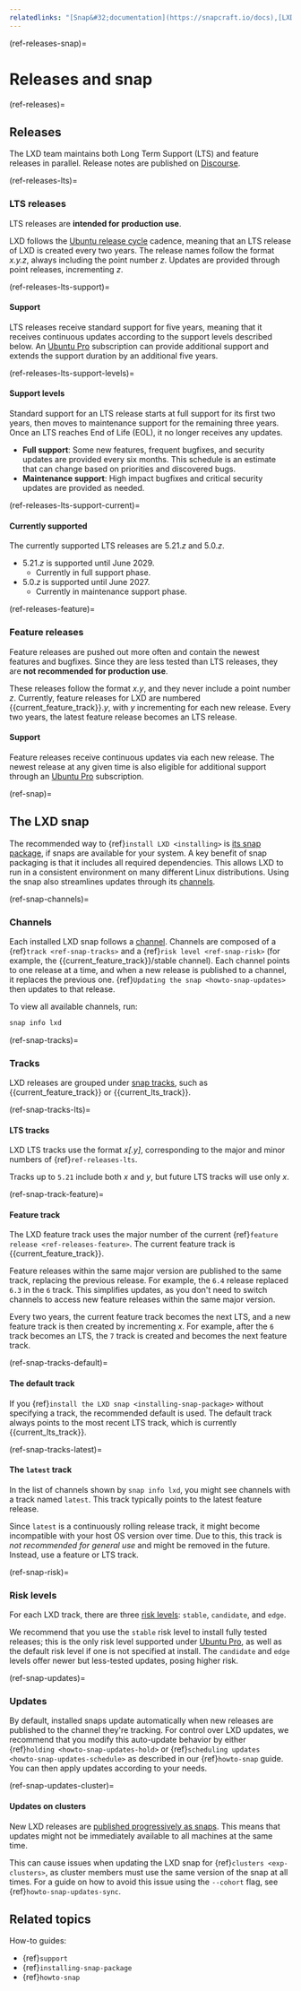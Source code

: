 ```yaml
---
relatedlinks: "[Snap&#32;documentation](https://snapcraft.io/docs),[LXD&#32;snap&#32;package](https://snapcraft.io/lxd)"
---
```


(ref-releases-snap)=
# Releases and snap

(ref-releases)=
## Releases

The LXD team maintains both Long Term Support (LTS) and feature releases in parallel. Release notes are published on [Discourse](https://discourse.ubuntu.com/tags/c/lxd/news/143/release).

(ref-releases-lts)=
### LTS releases

LTS releases are **intended for production use**.

LXD follows the [Ubuntu release cycle](https://ubuntu.com/about/release-cycle) cadence, meaning that an LTS release of LXD is created every two years. The release names follow the format _x.y.z_, always including the point number _z_. Updates are provided through point releases, incrementing _z_.

(ref-releases-lts-support)=
#### Support

LTS releases receive standard support for five years, meaning that it receives continuous updates according to the support levels described below. An [Ubuntu Pro](https://ubuntu.com/pro) subscription can provide additional support and extends the support duration by an additional five years.

(ref-releases-lts-support-levels)=
#### Support levels

Standard support for an LTS release starts at full support for its first two years, then moves to maintenance support for the remaining three years. Once an LTS reaches End of Life (EOL), it no longer receives any updates.

- **Full support**: Some new features, frequent bugfixes, and security updates are provided every six months. This schedule is an estimate that can change based on priorities and discovered bugs.
- **Maintenance support**: High impact bugfixes and critical security updates are provided as needed.

(ref-releases-lts-support-current)=
#### Currently supported

The currently supported LTS releases are 5.21._z_ and 5.0._z_.

- 5.21._z_ is supported until June 2029.
  - Currently in full support phase.
- 5.0._z_ is supported until June 2027.
  - Currently in maintenance support phase.

(ref-releases-feature)=
### Feature releases

Feature releases are pushed out more often and contain the newest features and bugfixes. Since they are less tested than LTS releases, they are **not recommended for production use**.

These releases follow the format _x.y_, and they never include a point number _z_. Currently, feature releases for LXD are numbered {{current_feature_track}}._y_, with _y_ incrementing for each new release. Every two years, the latest feature release becomes an LTS release.

#### Support

Feature releases receive continuous updates via each new release. The newest release at any given time is also eligible for additional support through an [Ubuntu Pro](https://ubuntu.com/pro) subscription.

(ref-snap)=
## The LXD snap

The recommended way to {ref}`install LXD <installing>` is [its snap package](https://snapcraft.io/lxd), if snaps are available for your system. A key benefit of snap packaging is that it includes all required dependencies. This allows LXD to run in a consistent environment on many different Linux distributions. Using the snap also streamlines updates through its [channels](https://snapcraft.io/docs/channels).

(ref-snap-channels)=
### Channels

Each installed LXD snap follows a [channel](https://snapcraft.io/docs/channels). Channels are composed of a {ref}`track <ref-snap-tracks>` and a {ref}`risk level <ref-snap-risk>` (for example, the {{current_feature_track}}/stable channel). Each channel points to one release at a time, and when a new release is published to a channel, it replaces the previous one. {ref}`Updating the snap <howto-snap-updates>` then updates to that release.

To view all available channels, run:

```bash
snap info lxd
```

(ref-snap-tracks)=
### Tracks

LXD releases are grouped under [snap tracks](https://snapcraft.io/docs/channels#heading--tracks), such as {{current_feature_track}} or {{current_lts_track}}.

(ref-snap-tracks-lts)=
#### LTS tracks

LXD LTS tracks use the format _x[.y]_, corresponding to the major and minor numbers of {ref}`ref-releases-lts`.

Tracks up to `5.21` include both _x_ and _y_, but future LTS tracks will use only _x_.

(ref-snap-track-feature)=
#### Feature track

The LXD feature track uses the major number of the current {ref}`feature release <ref-releases-feature>`. The current feature track is {{current_feature_track}}.

Feature releases within the same major version are published to the same track, replacing the previous release. For example, the `6.4` release replaced `6.3` in the `6` track. This simplifies updates, as you don't need to switch channels to access new feature releases within the same major version.

Every two years, the current feature track becomes the next LTS, and a new feature track is then created by incrementing _x_. For example, after the `6` track becomes an LTS, the `7` track is created and becomes the next feature track.

(ref-snap-tracks-default)=
#### The default track

If you {ref}`install the LXD snap <installing-snap-package>` without specifying a track, the recommended default is used. The default track always points to the most recent LTS track, which is currently {{current_lts_track}}.

(ref-snap-tracks-latest)=
#### The `latest` track

In the list of channels shown by `snap info lxd`, you might see channels with a track named `latest`. This track typically points to the latest feature release.

Since `latest` is a continuously rolling release track, it might become incompatible with your host OS version over time. Due to this, this track is _not recommended for general use_ and might be removed in the future. Instead, use a feature or LTS track.

(ref-snap-risk)=
### Risk levels

For each LXD track, there are three [risk levels](https://snapcraft.io/docs/channels#heading--risk-levels): `stable`, `candidate`, and `edge`.

We recommend that you use the `stable` risk level to install fully tested releases; this is the only risk level supported under [Ubuntu Pro](https://ubuntu.com/pro), as well as the default risk level if one is not specified at install. The `candidate` and `edge` levels offer newer but less-tested updates, posing higher risk.

(ref-snap-updates)=
### Updates

By default, installed snaps update automatically when new releases are published to the channel they're tracking. For control over LXD updates, we recommend that you modify this auto-update behavior by either {ref}`holding <howto-snap-updates-hold>` or {ref}`scheduling updates <howto-snap-updates-schedule>` as described in our {ref}`howto-snap` guide. You can then apply updates according to your needs.

(ref-snap-updates-cluster)=
#### Updates on clusters

New LXD releases are [published progressively as snaps](https://documentation.ubuntu.com/snapcraft/stable/how-to/publishing/manage-revisions-and-releases/#deliver-a-progressive-release). This means that updates might not be immediately available to all machines at the same time.

This can cause issues when updating the LXD snap for {ref}`clusters <exp-clusters>`, as cluster members must use the same version of the snap at all times. For a guide on how to avoid this issue using the `--cohort` flag, see {ref}`howto-snap-updates-sync`.

## Related topics

How-to guides:

- {ref}`support`
- {ref}`installing-snap-package`
- {ref}`howto-snap`
